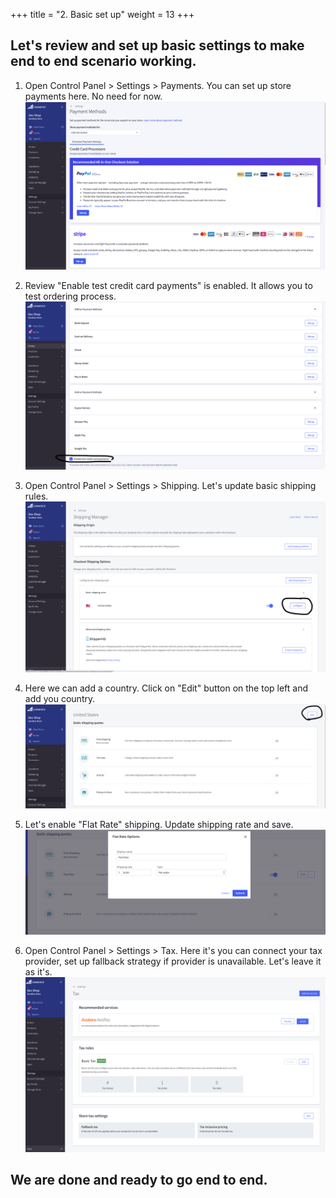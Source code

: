 +++
title = "2. Basic set up"
weight = 13
+++

## Let's review and set up basic settings to make end to end scenario working.

1. Open Control Panel > Settings > Payments. You can set up store payments here. No need for now.
   ![](../../static/images/control-panel-basic-setup/1.png)

2. Review "Enable test credit card payments" is enabled. It allows you to test ordering process.
   ![](../../static/images/control-panel-basic-setup/2.png)

3. Open Control Panel > Settings > Shipping. Let's update basic shipping rules.
   ![](../../static/images/control-panel-basic-setup/3.png)

4. Here we can add a country. Click on "Edit" button on the top left and add you country.
   ![](../../static/images/control-panel-basic-setup/4.png)

5. Let's enable "Flat Rate" shipping. Update shipping rate and save.
   ![](../../static/images/control-panel-basic-setup/5.png)

6. Open Control Panel > Settings > Tax. Here it's you can connect your tax provider, set up fallback strategy if provider is unavailable. Let's leave it as it's.
   ![](../../static/images/control-panel-basic-setup/6.png)

## We are done and ready to go end to end.
